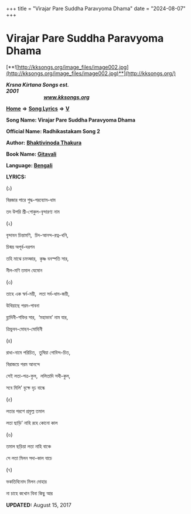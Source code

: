 +++
title = "Virajar Pare Suddha Paravyoma Dhama"
date = "2024-08-07"
+++

# Virajar Pare Suddha Paravyoma Dhama
[**![http://kksongs.org/image_files/image002.jpg](http://kksongs.org/image_files/image002.jpg)**](http://kksongs.org/)

**_Krsna Kirtana Songs est. 2001_**                                                                                                                                                 **_www.kksongs.org_**

**[Home](http://kksongs.org/)** **⇒** **[Song Lyrics](http://kksongs.org/lyrics.html)** **⇒** **[V](http://kksongs.org/songs/song_v.html)**

**Song Name: Virajar Pare Suddha Paravyoma Dhama**

**Official Name: Radhikastakam Song 2**

**Author:** [**Bhaktivinoda Thakura**](http://kksongs.org/authors/list/bhaktivinoda.html)

**Book Name: [Gitavali](http://kksongs.org/authors/literature/gitavali.html)**

**Language: [Bengali](http://kksongs.org/language/list/bengali.html)**

**LYRICS:**

(১)

বিরজার পারে শুদ্ধ\-পরব্যোম\-ধাম

তদ উপরি শ্রী\-গোকুল\-বৃন্দারণ্য নাম

(২)

বৃন্দাবন চিন্তামণি,  চিদ\-আনন্দ\-রত্ন\-খনি,

চিন্ময় অপূর্ব\-দরশন

তহি মাঝে চমত্কার,  কৃষ্ণ বনস্পতি সার,

নীল\-মণি তমাল যেমোন

(৩)

তাহে এক স্বর্ন\-ময়ী,  লতা সর্ব\-ধাম\-জয়ী,

উথিয়াছে পরম\-পাবনা

হ্লাদিনী\-শক্তির সার,  ‘মহাভাব’ নাম যার,

ত্রিভুবন\-মোহন\-মোহিনী

(৪)

রাধা\-নামে পরিচিত,  তুষিয়া গোবিন্দ\-চিত,

বিরাজয়ে পরম আনন্দে

সেই লতা\-পত্র\-ফুল,  ললিতাদি সখী\-কুল,

সবে মিলি’ বৃক্ষে দৃঢ বান্ধে

(৫)

লতার পরশে প্রফুল্ল তমাল

লতা ছাড়ি’ নাহি রহে কোনো কাল

(৬)

তমাল ছড়িয়া লতা নাহি বাঞ্চে

সে লতা মিলন সদা\-কাল যাচে

(৭)

ভকতিবিনোদ মিলন দোহার

না চাহে কখোন বিনা কিছু আর

**UPDATED:** August 15, 2017